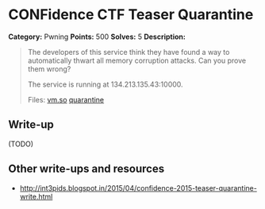 # CONFidence CTF Teaser Quarantine

**Category:** Pwning
**Points:** 500
**Solves:** 5
**Description:**


> The developers of this service think they have found a way to automatically thwart all memory corruption attacks. Can you prove them wrong?
>
> The service is running at 134.213.135.43:10000.
>
> Files: [vm.so](vm.so) [quarantine](quarantine)


## Write-up

(TODO)

## Other write-ups and resources

* <http://int3pids.blogspot.in/2015/04/confidence-2015-teaser-quarantine-write.html>
